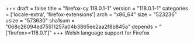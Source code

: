 +++
draft = false
title = "firefox-cy 118.0.1-1"
version = "118.0.1-1"
categories = ['locale-extra', 'firefox-extensions']
arch = "x86_64"
size = "523236"
usize = "573630"
sha1sum = "068c26094ed75511257a04b3865ee2aa2f8b845a"
depends = "['firefox>=118.0.1']"
+++
Welsh language support for Firefox